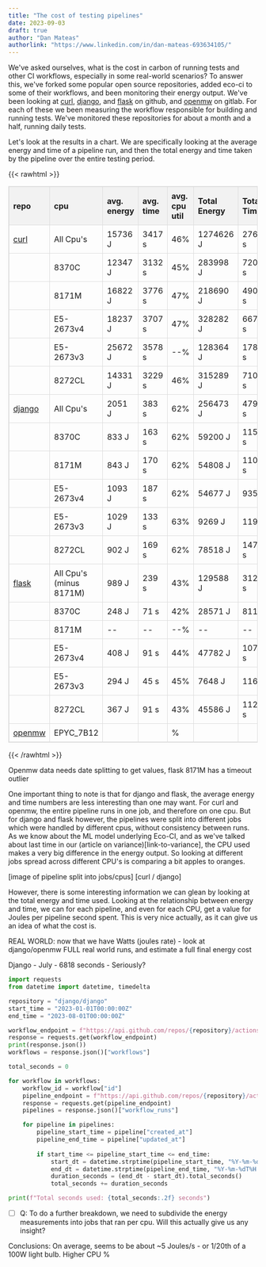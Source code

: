 ```yaml
---
title: "The cost of testing pipelines"
date: 2023-09-03
draft: true
author: "Dan Mateas"
authorlink: "https://www.linkedin.com/in/dan-mateas-693634105/"
---
```



We've asked ourselves, what is the cost in carbon of running tests and other CI workflows, especially in some real-world scenarios? To answer this, we've forked some popular open source repositories, added eco-ci to some of their workflows, and been monitoring their energy output. We've been looking at [curl](https://github.com/curl/curl), [django](https://github.com/django/django), and [flask](https://github.com/pallets/flask) on github, and [openmw](https://gitlab.com/OpenMW/openmw) on gitlab. For each of these we been measuring the workflow responsible for building and running tests. We've monitored these repositories for about a month and a half, running daily tests. 

Let's look at the results in a chart. We are specifically looking at the average energy and time of a pipeline run, and then the total energy and time taken by the pipeline over the entire testing period.

{{< rawhtml >}}
<style>
  table {
    border-collapse: collapse;
    width: 100%;
    border: 1px solid #ddd;
  }

  th, td {
    text-align: left;
    padding: 8px;
    border: 1px solid #ddd;
  }

  th {
    background-color: #f2f2f2;
  }
</style>
<table>
  <thead>
    <tr>
      <th>repo</th>
      <th>cpu</th>
      <th>avg. energy</th>
      <th>avg. time</th>
      <th>avg. cpu util</th>
      <th>Total Energy</th>
      <th>Total Time</th>
      <th>Joules/Pipeline Second</th>
      <th>Joules/second @100% util</th>
    </tr>
  </thead>
  <tbody>
    <tr>
      <td><a href="https://metrics.green-coding.berlin/ci.html?repo=green-coding-berlin/curl&branch=master&workflow=61395528">curl</a></td>
      <td>All Cpu's</td>
      <td>15736 J</td>
      <td>3417 s</td>
      <td>46%</td>
      <td>1274626 J</td>
      <td>276789 s</td>
      <td>4.6 J/s</td>
      <td>10</td>
    </tr>
    <tr>
      <td></td>
      <td>8370C</td>
      <td>12347 J</td>
      <td>3132 s</td>
      <td>45%</td>
      <td>283998 J</td>
      <td>72040 s</td>
      <td>3.9 J/s</td>
      <td>11.5</td>
    </tr>
    <tr>
      <td></td>
      <td>8171M</td>
      <td>16822 J</td>
      <td>3776 s</td>
      <td>47%</td>
      <td>218690 J</td>
      <td>49088 s</td>
      <td>4.4 J/s</td>
      <td>10.6</td>
    </tr>
    <tr>
      <td></td>
      <td>E5-2673v4</td>
      <td>18237 J</td>
      <td>3707 s</td>
      <td>47%</td>
      <td>328282 J</td>
      <td>66727 s</td>
      <td>4.9 J/s</td>
      <td>9.5</td>
    </tr>
    <tr>
      <td></td>
      <td>E5-2673v3</td>
      <td>25672 J</td>
      <td>3578 s</td>
      <td>--%</td>
      <td>128364 J</td>
      <td>17891 s</td>
      <td>7.1 J/s</td>
      <td>--</td>
    </tr>
    <tr>
      <td></td>
      <td>8272CL</td>
      <td>14331 J</td>
      <td>3229 s</td>
      <td>46%</td>
      <td>315289 J</td>
      <td>71043 s</td>
      <td>4.3 J/s</td>
      <td>10.6</td>
    </tr>
    <tr>
      <td><a href="https://metrics.green-coding.berlin/ci.html?repo=green-coding-berlin/django&branch=main&workflow=60545072">django</a></td>
      <td>All Cpu's</td>
      <td>2051 J</td>
      <td>383 s</td>
      <td>62%</td>
      <td>256473 J</td>
      <td>47910 s</td>
      <td>5.3 J/s</td>
      <td>11.6</td>
    </tr>
    <tr>
      <td></td>
      <td>8370C</td>
      <td>833 J</td>
      <td>163 s</td>
      <td>62%</td>
      <td>59200 J</td>
      <td>11596 s</td>
      <td>5.1 J/s</td>
      <td>12.1</td>
    </tr>
    <tr>
      <td></td>
      <td>8171M</td>
      <td>843 J</td>
      <td>170 s</td>
      <td>62%</td>
      <td>54808 J</td>
      <td>11022 s</td>
      <td>4.9 J/s</td>
      <td>12.6</td>
    </tr>
    <tr>
      <td></td>
      <td>E5-2673v4</td>
      <td>1093 J</td>
      <td>187 s</td>
      <td>62%</td>
      <td>54677 J</td>
      <td>9357 s</td>
      <td>5.8 J/s</td>
      <td>10.6</td>
    </tr>
    <tr>
      <td></td>
      <td>E5-2673v3</td>
      <td>1029 J</td>
      <td>133 s</td>
      <td>63%</td>
      <td>9269 J</td>
      <td>1198 s</td>
      <td>7.7 J/s</td>
      <td>8.1</td>
    </tr>
    <tr>
      <td></td>
      <td>8272CL</td>
      <td>902 J</td>
      <td>169 s</td>
      <td>62%</td>
      <td>78518 J</td>
      <td>14737 s</td>
      <td>5.3 J/s</td>
      <td>11.6</td>
    </tr>
    <tr>
      <td><a href="https://metrics.green-coding.berlin/ci.html?repo=green-coding-berlin/flask&branch=main&workflow=61371506">flask</a></td>
      <td>All Cpu's (minus 8171M)</td>
      <td>989 J</td>
      <td>239 s</td>
      <td>43%</td>
      <td>129588 J</td>
      <td>31271 s</td>
      <td>4.1 J/s</td>
      <td>10.4</td>
    </tr>
    <tr>
      <td></td>
      <td>8370C</td>
      <td>248 J</td>
      <td>71 s</td>
      <td>42%</td>
      <td>28571 J</td>
      <td>8113 s</td>
      <td>3.5 J/s</td>
      <td>12</td>
    </tr>
    <tr>
      <td></td>
      <td>8171M</td>
      <td>--</td>
      <td>--</td>
      <td>--%</td>
      <td>--</td>
      <td>--</td>
      <td>--</td>
      <td>--</td>
    </tr>
    <tr>
      <td></td>
      <td>E5-2673v4</td>
      <td>408 J</td>
      <td>91 s</td>
      <td>44%</td>
      <td>47782 J</td>
      <td>10700 s</td>
      <td>4.4 J/s</td>
      <td>10</td>
    </tr>
    <tr>
      <td></td>
      <td>E5-2673v3</td>
      <td>294 J</td>
      <td>45 s</td>
      <td>45%</td>
      <td>7648 J</td>
      <td>1163 s</td>
      <td>6.5 J/s</td>
      <td>6.9</td>
    </tr>
    <tr>
      <td></td>
      <td>8272CL</td>
      <td>367 J</td>
      <td>91 s</td>
      <td>43%</td>
      <td>45586 J</td>
      <td>11295 s</td>
      <td>4.0 J/s</td>
      <td>10.7</td>
    </tr>
    <tr>
      <td><a href="https://metrics.green-coding.berlin/ci.html?repo=green-coding-berlin/eco-ci/openmw&branch=master&workflow=47121734">openmw</a></td>
      <td>EPYC_7B12</td>
      <td></td>
      <td></td>
      <td>%</td>
      <td></td>
      <td></td>
      <td></td>
      <td></td>
    </tr>
  </tbody>
</table>
{{< /rawhtml >}}


Openmw data needs date splitting to get values, flask 8171M has a timeout outlier

One important thing to note is that for django and flask, the average energy and time numbers are less interesting than one may want. For curl and openmw, the entire pipeline runs in one job, and therefore on one cpu. But for django and flask however, the pipelines were split into different jobs which were handled by different cpus, without consistency between runs. As we know about the ML model underlying Eco-CI, and as we've talked about last time in our (article on variance)[link-to-variance], the CPU used makes a very big difference in the energy output. So looking at different jobs spread across different CPU's is comparing a bit apples to oranges.

[image of pipeline split into jobs/cpus] [curl / django]

However, there is some interesting information we can glean by looking at the total energy and time used.  Looking at the relationship between energy and time, we can for each pipeline, and even for each CPU, get a value for Joules per pipeline second spent. This is very nice actually, as it can give us an idea of what the cost is.


REAL WORLD: now that we have Watts (joules rate) - look at django/openmw FULL real world runs, and estimate a full final energy cost

Django - July - 6818 seconds
        - Seriously?

```python
import requests
from datetime import datetime, timedelta

repository = "django/django"
start_time = "2023-01-01T00:00:00Z"
end_time = "2023-08-01T00:00:00Z"

workflow_endpoint = f"https://api.github.com/repos/{repository}/actions/workflows"
response = requests.get(workflow_endpoint)
print(response.json())
workflows = response.json()["workflows"]

total_seconds = 0

for workflow in workflows:
    workflow_id = workflow["id"]
    pipeline_endpoint = f"https://api.github.com/repos/{repository}/actions/workflows/{workflow_id}/runs"
    response = requests.get(pipeline_endpoint)
    pipelines = response.json()["workflow_runs"]

    for pipeline in pipelines:
        pipeline_start_time = pipeline["created_at"]
        pipeline_end_time = pipeline["updated_at"]
        
        if start_time <= pipeline_start_time <= end_time:
            start_dt = datetime.strptime(pipeline_start_time, "%Y-%m-%dT%H:%M:%SZ")
            end_dt = datetime.strptime(pipeline_end_time, "%Y-%m-%dT%H:%M:%SZ")
            duration_seconds = (end_dt - start_dt).total_seconds()
            total_seconds += duration_seconds

print(f"Total seconds used: {total_seconds:.2f} seconds")
```


- [ ] Q: To do a further breakdown, we need to subdivide the energy measurements into jobs that ran per cpu. Will this actually give us any insight?

Conclusions:
On average, seems to be about ~5 Joules/s - or 1/20th of a 100W light bulb.
Higher CPU % 